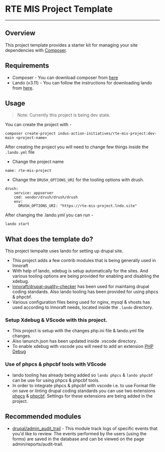 # RTE MIS Project Template
---

## Overview

This project template provides a starter kit for managing your site dependencies with [Composer](https://getcomposer.org/).


## Requirements

- Composer - You can download composer from [here](https://getcomposer.org/download/)
- Lando (v3.11) - You can follow the instructions for downloading lando from [here](https://docs.lando.dev/getting-started/installation.html).

## Usage

> Note: Currently this project is being dev state.

You can create the project with -

```
composer create-project indus-action-initiatives/rte-mis-project:dev-main <project-name>
```

After creating the project you will need to change few things inside the `.lando.yml` file

- Change the project name

```
name: rte-mis-project
```

- Change the `DRUSH_OPTIONS_URI` for the tooling options with drush.

```
drush:
    service: appserver
    cmd: vendor/drush/drush/drush
    env:
      DRUSH_OPTIONS_URI: "https://rte-mis-project.lndo.site"
```

After changing the .lando.yml you can run -

```
lando start
```

## What does the template do?

This project tempalte uses lando for setting up drupal site.

- This project adds a few contrib modules that is being generally used in Innoraft
- With help of lando, xdebug is setup automatically for the sites. And various tooling options are being provided for enabling and disabling the xdebug.
- [innoraft/drupal-quality-checker](https://packagist.org/packages/innoraft/drupal-quality-checker) has been used for maintaing drupal coding standards. Also lando tooling has been provided for using phpcs & phpcbf.
- Various configuration files being used for nginx, mysql & vhosts has used according to Innoraft needs, located inside the `.lando` directory.


### Setup Xdebug & VScode with this project.

- This project is setup with the changes php.ini file & lando.yml file changes.
- Also lanunch.json has been updated inside .vscode directory.
- To enable xdebug with vscode you will need to add an extension [PHP Debug](https://marketplace.visualstudio.com/items?itemName=xdebug.php-debug)


### Use of phpcs & phpcbf tools with VScode

- lando tooling has already being added so `lando phpcs` & `lando phpcbf` can be use for using phpcs & phpcbf tools.
- In order to integrate phpcs & phpcbf with vscode i.e. to use Format file on save or linting drupal coding standards you can use two extensions [phpcs](https://marketplace.visualstudio.com/items?itemName=shevaua.phpcs) & [phpcbf](https://marketplace.visualstudio.com/items?itemName=persoderlind.vscode-phpcbf). Settings for these extensions are being added in the project.



## Recommended modules

- [drupal/admin_audit_trail](https://www.drupal.org/project/admin_audit_trail) - This module track logs of specific events that you'd like to review. The events performed by the users (using the forms) are saved in the database and can be viewed on the page admin/reports/audit-trail.
